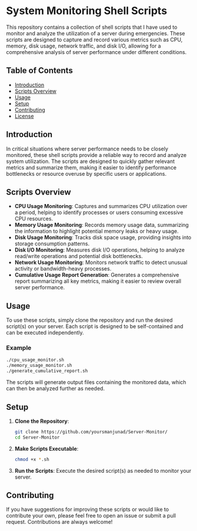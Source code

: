 # System Monitoring Shell Scripts

This repository contains a collection of shell scripts that I have used to monitor and analyze the utilization of a server during emergencies. These scripts are designed to capture and record various metrics such as CPU, memory, disk usage, network traffic, and disk I/O, allowing for a comprehensive analysis of server performance under different conditions.

## Table of Contents

- [Introduction](#introduction)
- [Scripts Overview](#scripts-overview)
- [Usage](#usage)
- [Setup](#setup)
- [Contributing](#contributing)
- [License](#license)

## Introduction

In critical situations where server performance needs to be closely monitored, these shell scripts provide a reliable way to record and analyze system utilization. The scripts are designed to quickly gather relevant metrics and summarize them, making it easier to identify performance bottlenecks or resource overuse by specific users or applications.

## Scripts Overview

- **CPU Usage Monitoring**: Captures and summarizes CPU utilization over a period, helping to identify processes or users consuming excessive CPU resources.
- **Memory Usage Monitoring**: Records memory usage data, summarizing the information to highlight potential memory leaks or heavy usage.
- **Disk Usage Monitoring**: Tracks disk space usage, providing insights into storage consumption patterns.
- **Disk I/O Monitoring**: Measures disk I/O operations, helping to analyze read/write operations and potential disk bottlenecks.
- **Network Usage Monitoring**: Monitors network traffic to detect unusual activity or bandwidth-heavy processes.
- **Cumulative Usage Report Generation**: Generates a comprehensive report summarizing all key metrics, making it easier to review overall server performance.

## Usage

To use these scripts, simply clone the repository and run the desired script(s) on your server. Each script is designed to be self-contained and can be executed independently.

### Example

```bash
./cpu_usage_monitor.sh
./memory_usage_monitor.sh
./generate_cumulative_report.sh
```

The scripts will generate output files containing the monitored data, which can then be analyzed further as needed.

## Setup

1. **Clone the Repository**:
   ```bash
   git clone https://github.com/yoursmanjunad/Server-Monitor/
   cd Server-Monitor
   ```

2. **Make Scripts Executable**:
   ```bash
   chmod +x *.sh
   ```

3. **Run the Scripts**:
   Execute the desired script(s) as needed to monitor your server.

## Contributing

If you have suggestions for improving these scripts or would like to contribute your own, please feel free to open an issue or submit a pull request. Contributions are always welcome!

